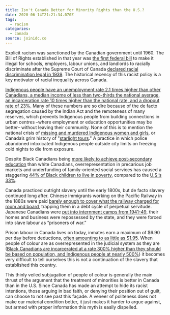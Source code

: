 ```yaml
---
title: Isn't Canada Better for Minority Rights than the U.S.?
date: 2020-06-14T21:21:34.070Z
tags:
  - racism
categories:
  - canada
source: joinidc.co
---
```

Explicit racism was sanctioned by the Canadian government until 1960. The Bill of Rights established in that year was [the first federal bill](https://laws-lois.justice.gc.ca/eng/acts/c-12.3/page-1.html) to make it illegal for schools, employers, labour unions, and landlords to racially discriminate after the Supreme Court of Canada [declared racial discrimination legal in 1939](https://www.crrf-fcrr.ca/images/stories/pdf/ePubFaShLegRac.pdf). The historical recency of this racist policy is a key motivator of racial inequality across Canada.

[Indigenous people have an unemployment rate 2.1 times higher than other Canadians, a median income of less than two-thirds the national average, an incarceration rate 10 times higher than the national rate, and a dropout rate of 23%.](https://www.macleans.ca/wp-content/uploads/2015/01/CHARTS_MAC04-Gilmore.jpeg) Many of these numbers are so dire because of the de facto segregation caused by the Indian Act and the remoteness of many reserves, which prevents Indigenous people from building connections in urban centres –where employment or education opportunities may be better– without leaving their community. None of this is to mention the national crisis of [missing and murdered Indigenous women and girls](https://www.bbc.com/news/world-us-canada-48503545), or Canada’s grim history of "[starlight tours](https://www.hrw.org/sites/default/files/supporting_resources/canada_saskatchewan_submission_june_2017.pdf)." A practice in which police abandoned intoxicated Indigenous people outside city limits on freezing cold nights to die from exposure.

Despite Black Canadians being [more likely to achieve post-secondary education](https://www150.statcan.gc.ca/n1/pub/89-657-x/89-657-x2020002-eng.htm) than white Canadians,  overrepresentation in precarious job markets and underfunding of family-oriented social services has caused a staggering [44% of Black children to live in poverty](https://minorityrights.org/minorities/african-and-caribbean-canadians/), compared to the [U.S.’s 33%](http://www.nccp.org/media/releases/release_34.html).

Canada practiced outright slavery until the early 1800s, but de facto slavery continued long after. Chinese immigrants working on the Pacific Railway in the 1880s were paid [barely enough to cover what the railway charged for room and board](https://www2.gov.bc.ca/gov/content/governments/multiculturalism-anti-racism/chinese-legacy-bc/history/building-the-railway), trapping them in a debt cycle of perpetual servitude. Japanese Canadians were [put into internment camps from 1941-49](https://humanrights.ca/story/japanese-canadian-internment-and-the-struggle-for-redress#:~:text=Approximately%2012%2C000%20people%20were%20forced,of%20war%20camps%20in%20Ontario.), their homes and business were repossessed by the state, and they were forced into slave labour as “prisoners of war.”

Prison labour in Canada lives on today, inmates earn a maximum of $6.90 per day before deductions, [often amounting to as little as $1.95](https://business.financialpost.com/news/court-challenge-to-inmate-pay-places-prison-labour-program-in-the-crosshairs). When people of colour are as overrepresented in the judicial system as they are ([Black Canadians are incarcerated at a rate 300% higher than they should be based on population, and Indigenous people at nearly 500%](https://johnhoward.ca/blog/race-crime-justice-canada/)) it becomes very difficult to tell ourselves this is not a continuation of the slavery that established this country. 

This thinly veiled subjugation of people of colour is generally the main thrust of the argument that the treatment of minorities is better in Canada than in the U.S. Since Canada has made an attempt to hide its racist intentions, those arguing in bad faith, or denying their position out of guilt, can choose to not see past this façade. A veneer of politeness does not make our material condition better, it just makes it harder to argue against, but armed with proper information this myth is easily dispelled.